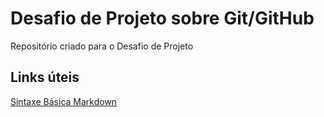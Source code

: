 #  Desafio de Projeto sobre Git/GitHub
Repositório criado para o Desafio de Projeto

## Links úteis
[Sintaxe Básica Markdown](https://markdown.net.br/sintaxe-basica/)
